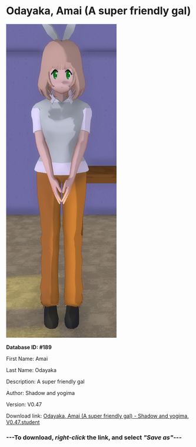 # Odayaka, Amai (A super friendly gal)

<img src="https://raw.githubusercontent.com/Arbiter1223/Daigaku-Gurashi-Custom-Students/master/Students/Files/Odayaka%2C%20Amai%20(A%20super%20friendly%20gal).png" title="Odayaka, Amai (A super friendly gal) - Shadow and yogima, V0.47">

**Database ID: #189**

First Name: Amai

Last Name: Odayaka

Description: A super friendly gal

Author: Shadow and yogima

Version: V0.47

Download link: <a href="https://raw.githubusercontent.com/Arbiter1223/Daigaku-Gurashi-Custom-Students/master/Students/Files/Odayaka%2C%20Amai%20(A%20super%20friendly%20gal)%20-%20Shadow%20and%20yogima%2C%20V0.47.student">Odayaka, Amai (A super friendly gal) - Shadow and yogima, V0.47.student</a>

### ---**To download, _right-click_ the link, and select _"Save as"_**---
